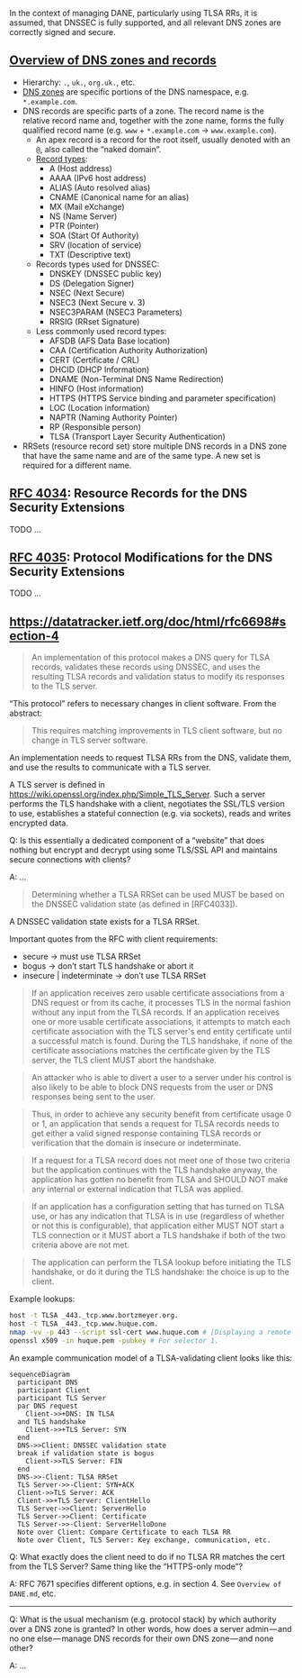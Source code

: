 In the context of managing DANE, particularly using TLSA RRs, it is assumed, that DNSSEC is fully supported, and all relevant DNS zones are correctly signed and secure.

## [Overview of DNS zones and records](https://docs.microsoft.com/en-us/azure/dns/dns-zones-records)

* Hierarchy: `.`, `uk.`, `org.uk.`, etc.
* [DNS zones](https://en.wikipedia.org/wiki/DNS_zone) are specific portions of the DNS namespace, e.g. `*.example.com`.
* DNS records are specific parts of a zone. The record name is the relative record name and, together with the zone name, forms the fully qualified record name (e.g. `www` + `*.example.com` → `www.example.com`).
  * An apex record is a record for the root itself, usually denoted with an `@`, also called the “naked domain”.
  * [Record types](https://simpledns.plus/help/dns-record-types):
    * A (Host address)
    * AAAA (IPv6 host address)
    * ALIAS (Auto resolved alias)
    * CNAME (Canonical name for an alias)
    * MX (Mail eXchange)
    * NS (Name Server)
    * PTR (Pointer)
    * SOA (Start Of Authority)
    * SRV (location of service)
    * TXT (Descriptive text)
  * Records types used for DNSSEC:
    * DNSKEY (DNSSEC public key)
    * DS (Delegation Signer)
    * NSEC (Next Secure)
    * NSEC3 (Next Secure v. 3)
    * NSEC3PARAM (NSEC3 Parameters)
    * RRSIG (RRset Signature)
  * Less commonly used record types:
    * AFSDB (AFS Data Base location)
    * CAA (Certification Authority Authorization)
    * CERT (Certificate / CRL)
    * DHCID (DHCP Information)
    * DNAME (Non-Terminal DNS Name Redirection)
    * HINFO (Host information)
    * HTTPS (HTTPS Service binding and parameter specification)
    * LOC (Location information)
    * NAPTR (Naming Authority Pointer)
    * RP (Responsible person)
    * TLSA (Transport Layer Security Authentication)
* RRSets (resource record set) store multiple DNS records in a DNS zone that have the same name and are of the same type. A new set is required for a different name.

## [RFC 4034](https://datatracker.ietf.org/doc/html/rfc4034): Resource Records for the DNS Security Extensions

TODO …

## [RFC 4035](https://datatracker.ietf.org/doc/html/rfc4035): Protocol Modifications for the DNS Security Extensions

TODO …

## <https://datatracker.ietf.org/doc/html/rfc6698#section-4>

> An implementation of this protocol makes a DNS query for TLSA records, validates these records using DNSSEC, and uses the resulting TLSA records and validation status to modify its responses to the TLS server.

“This protocol” refers to necessary changes in client software.
From the abstract:

> This requires matching improvements in TLS client software, but no change in TLS server software.

An implementation needs to request TLSA RRs from the DNS, validate them, and use the results to communicate with a TLS server.

A TLS server is defined in <https://wiki.openssl.org/index.php/Simple_TLS_Server>.
Such a server performs the TLS handshake with a client, negotiates the SSL/TLS version to use, establishes a stateful connection (e.g. via sockets), reads and writes encrypted data.

Q: Is this essentially a dedicated component of a “website” that does nothing but encrypt and decrypt using some TLS/SSL API and maintains secure connections with clients?

A: …

> Determining whether a TLSA RRSet can be used MUST be based on the DNSSEC validation state (as defined in [RFC4033]).

A DNSSEC validation state exists for a TLSA RRSet.

Important quotes from the RFC with client requirements:

* secure → must use TLSA RRSet
* bogus → don’t start TLS handshake or abort it
* insecure | indeterminate → don’t use TLSA RRSet

> If an application receives zero usable certificate associations from a DNS request or from its cache, it processes TLS in the normal fashion without any input from the TLSA records.
> If an application receives one or more usable certificate associations, it attempts to match each certificate association with the TLS server's end entity certificate until a successful match is found.
> During the TLS handshake, if none of the certificate associations matches the certificate given by the TLS server, the TLS client MUST abort the handshake.

> An attacker who is able to divert a user to a server under his control is also likely to be able to block DNS requests from the user or DNS responses being sent to the user.

> Thus, in order to achieve any security benefit from certificate usage
> 0
> or 1,
> an application that sends a request for TLSA records needs to get
> either a valid signed response containing TLSA records
> or verification that the domain is insecure or indeterminate.

> If a request for a TLSA record does not meet one of those two criteria
> but the application continues with the TLS handshake anyway,
> the application has gotten no benefit from TLSA
> and SHOULD NOT make any internal or external indication that TLSA was applied.

> If an application has a configuration setting that has turned on TLSA use,
> or has any indication that TLSA is in use (regardless of whether or not this is configurable),
> that application
> either MUST NOT start a TLS connection
> or it MUST abort a TLS handshake
> if both of the two criteria above are not met.

> The application can perform the TLSA lookup before initiating the TLS handshake, or do it during the TLS handshake: the choice is up to the client.

Example lookups:

```sh
host -t TLSA _443._tcp.www.bortzmeyer.org.
host -t TLSA _443._tcp.www.huque.com.
nmap -vv -p 443 --script ssl-cert www.huque.com # [Displaying a remote SSL certificate details using CLI tools](https://serverfault.com/a/881415/1006139)
openssl x509 -in huque.pem -pubkey # For selector 1.
```

An example communication model of a TLSA-validating client looks like this:

```mermaid
sequenceDiagram
  participant DNS
  participant Client
  participant TLS Server
  par DNS request
    Client->>+DNS: IN TLSA
  and TLS handshake
    Client->>+TLS Server: SYN
  end
  DNS->>Client: DNSSEC validation state
  break if validation state is bogus
    Client->>TLS Server: FIN
  end
  DNS->>-Client: TLSA RRSet
  TLS Server->>-Client: SYN+ACK
  Client->>TLS Server: ACK
  Client->>+TLS Server: ClientHello
  TLS Server->>Client: ServerHello
  TLS Server->>Client: Certificate
  TLS Server->>-Client: ServerHelloDone
  Note over Client: Compare Certificate to each TLSA RR
  Note over Client, TLS Server: Key exchange, communication, etc.
```

Q: What exactly does the client need to do if no TLSA RR matches the cert from the TLS Server? Same thing like the “HTTPS-only mode”?

A: RFC 7671 specifies different options, e.g. in section 4.
See `Overview of DANE.md`, etc.

---

Q: What is the usual mechanism (e.g. protocol stack) by which authority over a DNS zone is granted?
In other words, how does a server admin — and no one else — manage DNS records for their own DNS zone — and none other?

A: …
